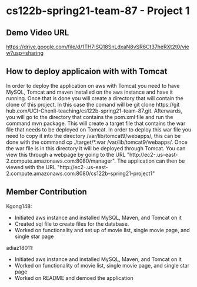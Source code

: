 ﻿# cs122b-spring21-team-87 - Project 1
 
 ## Demo Video URL
 
 https://drive.google.com/file/d/1TH7lSQ18SnLdxaN8vSR6Ct37heRXt2t0/view?usp=sharing
 
 ## How to deploy applicaion with with Tomcat
 In order to deploy the application on aws with Tomcat you need to have MySQL, Tomcat and maven installed on the aws instance and have it running. 
 Once that is done you will create a directory that will contain the clone of this project. In this case the comand will be git clone https://git
 hub.com/UCI-Chenli-teaching/cs122b-spring21-team-87.git. Afterwards, you will go to the directory that contains the pom.xml file and run the command mvn package. This will create a target file that contains the war file that needs to be deployed on Tomcat. In order to deploy this war file you need to copy it into the directory /var/lib/tomcat9/webapps/, this can be done with the command cp ./target/*.war /var/lib/tomcat9/webapps/. Once the war file is in this directory it will be deployed through Tomcat. You can view this through a webpage by going to the URL "http://ec2-<ip address>.us-east-2.compute.amazonaws.com:8080/manager". The application can then be viewed with the URL 
  "http://ec2-<ip address>.us-east-2.compute.amazonaws.com:8080/cs122b-spring21-project1"

 ## Member Contribution

Kgong148: 
 - Initiated aws instance and installed MySQL, Maven, and Tomcat on it
 - Created sql file to create files for the database. 
 - Worked on functionality and set up of movie list, single movie page, and single star page

adiaz18011:
- Initiated aws instance and installed MySQL, Maven, and Tomcat on it
- Worked on functionality of movie list, single movie page, and single star page
- Worked on README and demoed the application
